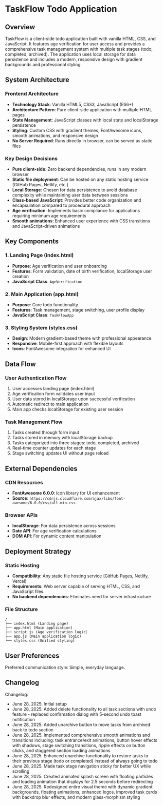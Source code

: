 # TaskFlow Todo Application

## Overview

TaskFlow is a client-side todo application built with vanilla HTML, CSS, and JavaScript. It features age verification for user access and provides a comprehensive task management system with multiple task stages (todo, completed, archived). The application uses local storage for data persistence and includes a modern, responsive design with gradient backgrounds and professional styling.

## System Architecture

### Frontend Architecture
- **Technology Stack**: Vanilla HTML5, CSS3, JavaScript (ES6+)
- **Architecture Pattern**: Pure client-side application with multiple HTML pages
- **State Management**: JavaScript classes with local state and localStorage persistence
- **Styling**: Custom CSS with gradient themes, FontAwesome icons, smooth animations, and responsive design
- **No Server Required**: Runs directly in browser, can be served as static files

### Key Design Decisions
- **Pure client-side**: Zero backend dependencies, runs in any modern browser
- **Static file deployment**: Can be hosted on any static hosting service (GitHub Pages, Netlify, etc.)
- **Local Storage**: Chosen for data persistence to avoid database complexity while maintaining user data between sessions
- **Class-based JavaScript**: Provides better code organization and encapsulation compared to procedural approach
- **Age verification**: Implements basic compliance for applications requiring minimum age requirements
- **Smooth animations**: Enhanced user experience with CSS transitions and JavaScript-driven animations

## Key Components

### 1. Landing Page (index.html)
- **Purpose**: Age verification and user onboarding
- **Features**: Form validation, date of birth verification, localStorage user creation
- **JavaScript Class**: `AgeVerification`

### 2. Main Application (app.html)
- **Purpose**: Core todo functionality
- **Features**: Task management, stage switching, user profile display
- **JavaScript Class**: `TaskFlowApp`

### 3. Styling System (styles.css)
- **Design**: Modern gradient-based theme with professional appearance
- **Responsive**: Mobile-first approach with flexible layouts
- **Icons**: FontAwesome integration for enhanced UI

## Data Flow

### User Authentication Flow
1. User accesses landing page (index.html)
2. Age verification form validates user input
3. User data stored in localStorage upon successful verification
4. Automatic redirect to main application
5. Main app checks localStorage for existing user session

### Task Management Flow
1. Tasks created through form input
2. Tasks stored in memory with localStorage backup
3. Tasks categorized into three stages: todo, completed, archived
4. Real-time counter updates for each stage
5. Stage switching updates UI without page reload

## External Dependencies

### CDN Resources
- **FontAwesome 6.0.0**: Icon library for UI enhancement
- **Source**: `https://cdnjs.cloudflare.com/ajax/libs/font-awesome/6.0.0/css/all.min.css`

### Browser APIs
- **localStorage**: For data persistence across sessions
- **Date API**: For age verification calculations
- **DOM API**: For dynamic content manipulation

## Deployment Strategy

### Static Hosting
- **Compatibility**: Any static file hosting service (GitHub Pages, Netlify, Vercel)
- **Requirements**: Web server capable of serving HTML, CSS, and JavaScript files
- **No backend dependencies**: Eliminates need for server infrastructure

### File Structure
```
/
├── index.html (Landing page)
├── app.html (Main application)
├── script.js (Age verification logic)
├── app.js (Main application logic)
└── styles.css (Unified styling)
```

## User Preferences

Preferred communication style: Simple, everyday language.

## Changelog

Changelog:
- June 28, 2025. Initial setup
- June 28, 2025. Added delete functionality to all task sections with undo feature - replaced confirmation dialog with 5-second undo toast notification
- June 28, 2025. Added unarchive button to move tasks from archived back to todo section
- June 28, 2025. Implemented comprehensive smooth animations and transitions including: task entrance/exit animations, button hover effects with shadows, stage switching transitions, ripple effects on button clicks, and staggered section loading animations
- June 28, 2025. Enhanced unarchive functionality to restore tasks to their previous stage (todo or completed) instead of always going to todo
- June 28, 2025. Made task stage navigation sticky for better UX while scrolling
- June 28, 2025. Created animated splash screen with floating particles and loading animation that displays for 2.5 seconds before redirecting
- June 28, 2025. Redesigned entire visual theme with dynamic gradient backgrounds, floating animations, enhanced logos, improved task cards with backdrop blur effects, and modern glass-morphism styling